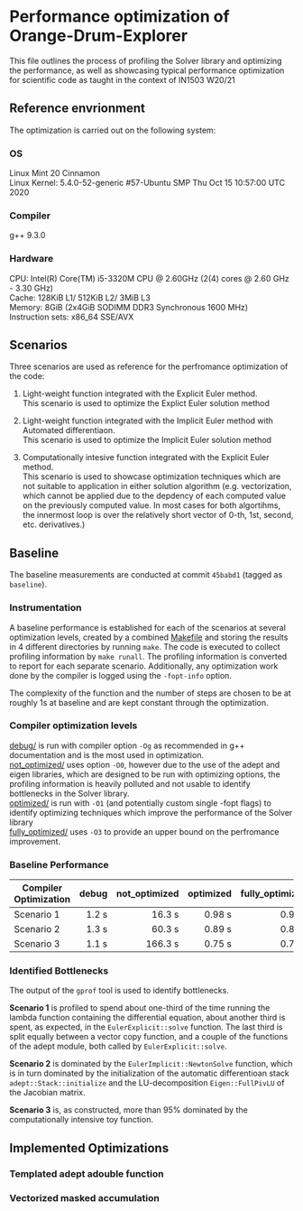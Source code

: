 # Performance optimization of Orange-Drum-Explorer
This file outlines the process of profiling the Solver library and optimizing the performance, as well as showcasing typical performance optimization for scientific code as taught in the context of  IN1503 W20/21

## Reference envrionment

The optimization is carried out on the following system:

### OS
Linux Mint 20 Cinnamon  
Linux Kernel: 5.4.0-52-generic #57-Ubuntu SMP Thu Oct 15 10:57:00 UTC 2020

### Compiler
g++ 9.3.0

### Hardware
CPU: Intel(R) Core(TM) i5-3320M CPU @ 2.60GHz  (2(4) cores @ 2.60 GHz - 3.30 GHz)  
Cache: 128KiB L1/ 512KiB L2/ 3MiB L3  
Memory: 8GiB (2x4GiB SODIMM DDR3 Synchronous 1600 MHz)  
Instruction sets: x86_64 SSE/AVX


## Scenarios 
Three scenarios are used as reference for the perfromance optimization of the code:

1. Light-weight function integrated with the Explicit Euler method.  
    This scenario is used to optimize the Explict Euler solution method

1. Light-weight function integrated with the Implicit Euler method with Automated differentiaon.  
    This scenario is used to optimize the Implicit Euler solution method

1. Computationally intesive function integrated with the Explicit Euler method.  
    This scenario is used to showcase optimization techniques which are not suitable to application in either solution algorithm (e.g. vectorization, which cannot be applied due to the depdency of each computed value on the previously computed value. In most cases for both algortihms, the innermost loop is over the relatively short vector of 0-th, 1st, second, etc. derivatives.) 

## Baseline

The baseline measurements are conducted at commit `45babd1` (tagged as `baseline`).

### Instrumentation

A baseline performance is established for each of the scenarios at several optimization levels, created by a combined [Makefile]() and storing the results in 4 different directories by running `make`. The code is executed to collect profiling information by `make runall`. The profiling information is converted to report for each separate scenario. Additionally, any optimization work done by the compiler is logged using the `-fopt-info` option.

The complexity of the function and the number of steps are chosen to be at roughly 1s at baseline and are kept constant through the optimization.

### Compiler optimization levels
[debug/]() is run with compiler option `-Og` as recommended in g++ documentation and is the most used in optimization.  
[not_optimized/]() uses option `-O0`, however due to the use of the adept and eigen libraries, which are designed to be run with optimizing options, the profiling information is heavily polluted and not usable to identify bottlenecks in the Solver library.  
[optimized/]() is run with `-O1` (and potentially custom single -fopt flags) to identify optimizing techniques which improve the performance of the Solver library  
[fully_optimized/]() uses `-O3` to provide an upper bound on the perfromance improvement.

### Baseline Performance
| Compiler Optimization | debug | not_optimized | optimized | fully_optimized |
|-----------------------|------:|--------------:|----------:|----------------:|
| Scenario 1            | 1.2 s |   16.3 s      |   0.98 s  |      0.92 s     |
| Scenario 2            | 1.3 s |   60.3 s      |   0.89 s  |      0.85 s     |
| Scenario 3            | 1.1 s |   166.3 s     |   0.75 s  |      0.70 s     |

### Identified Bottlenecks

The output of the `gprof` tool is used to identify bottlenecks.

**Scenario 1** is profiled to spend about one-third of the time running the lambda function containing the differential equation, about another third is spent, as expected, in the `EulerExplicit::solve` function. The last third is split equally between a vector copy function, and a couple of the functions of the adept module, both called by `EulerExplicit::solve`.

**Scenario 2** is dominated by the `EulerImplicit::NewtonSolve` function, which is in turn dominated by the initialization of the automatic differentioan stack `adept::Stack::initialize` and the LU-decomposition `Eigen::FullPivLU` of the Jacobian matrix.

**Scenario 3** is, as constructed, more than 95% dominated by the computationally intensive toy function.

## Implemented Optimizations
### Templated adept adouble function
### Vectorized masked accumulation